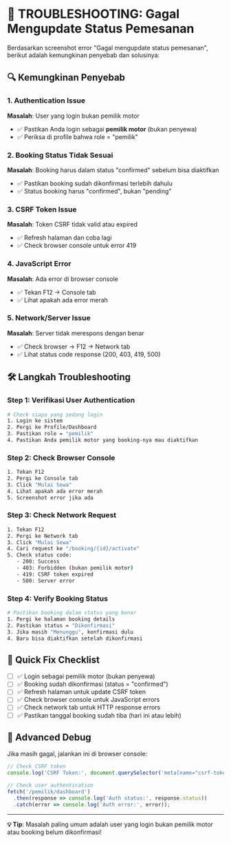 # 🚨 TROUBLESHOOTING: Gagal Mengupdate Status Pemesanan

Berdasarkan screenshot error "Gagal mengupdate status pemesanan", berikut adalah kemungkinan penyebab dan solusinya:

## 🔍 Kemungkinan Penyebab

### 1. **Authentication Issue** 
**Masalah**: User yang login bukan pemilik motor
- ✅ Pastikan Anda login sebagai **pemilik motor** (bukan penyewa)
- ✅ Periksa di profile bahwa role = "pemilik"

### 2. **Booking Status Tidak Sesuai**
**Masalah**: Booking harus dalam status "confirmed" sebelum bisa diaktifkan
- ✅ Pastikan booking sudah dikonfirmasi terlebih dahulu
- ✅ Status booking harus "confirmed", bukan "pending"

### 3. **CSRF Token Issue**
**Masalah**: Token CSRF tidak valid atau expired
- ✅ Refresh halaman dan coba lagi
- ✅ Check browser console untuk error 419

### 4. **JavaScript Error**
**Masalah**: Ada error di browser console
- ✅ Tekan F12 → Console tab
- ✅ Lihat apakah ada error merah

### 5. **Network/Server Issue**
**Masalah**: Server tidak merespons dengan benar
- ✅ Check browser → F12 → Network tab
- ✅ Lihat status code response (200, 403, 419, 500)

## 🛠️ Langkah Troubleshooting

### Step 1: Verifikasi User Authentication
```bash
# Check siapa yang sedang login
1. Login ke sistem
2. Pergi ke Profile/Dashboard
3. Pastikan role = "pemilik"
4. Pastikan Anda pemilik motor yang booking-nya mau diaktifkan
```

### Step 2: Check Browser Console
```bash
1. Tekan F12
2. Pergi ke Console tab
3. Click "Mulai Sewa"
4. Lihat apakah ada error merah
5. Screenshot error jika ada
```

### Step 3: Check Network Request
```bash
1. Tekan F12
2. Pergi ke Network tab
3. Click "Mulai Sewa"
4. Cari request ke "/booking/{id}/activate"
5. Check status code:
   - 200: Success
   - 403: Forbidden (bukan pemilik motor)
   - 419: CSRF token expired
   - 500: Server error
```

### Step 4: Verify Booking Status
```bash
# Pastikan booking dalam status yang benar
1. Pergi ke halaman booking details
2. Pastikan status = "Dikonfirmasi"
3. Jika masih "Menunggu", konfirmasi dulu
4. Baru bisa diaktifkan setelah dikonfirmasi
```

## 🎯 Quick Fix Checklist

- [ ] ✅ Login sebagai pemilik motor (bukan penyewa)
- [ ] ✅ Booking sudah dikonfirmasi (status = "confirmed")
- [ ] ✅ Refresh halaman untuk update CSRF token
- [ ] ✅ Check browser console untuk JavaScript errors
- [ ] ✅ Check network tab untuk HTTP response errors
- [ ] ✅ Pastikan tanggal booking sudah tiba (hari ini atau lebih)

## 🔧 Advanced Debug

Jika masih gagal, jalankan ini di browser console:
```javascript
// Check CSRF token
console.log('CSRF Token:', document.querySelector('meta[name="csrf-token"]').content);

// Check user authentication
fetch('/pemilik/dashboard')
  .then(response => console.log('Auth status:', response.status))
  .catch(error => console.log('Auth error:', error));
```

---
**💡 Tip**: Masalah paling umum adalah user yang login bukan pemilik motor atau booking belum dikonfirmasi!